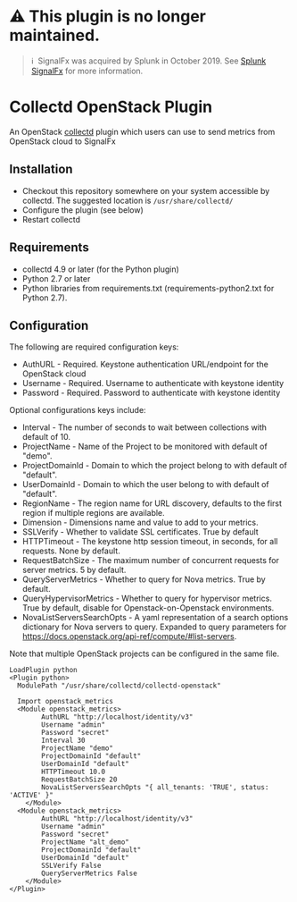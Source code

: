 # :warning: This plugin is no longer maintained.

>ℹ️&nbsp;&nbsp;SignalFx was acquired by Splunk in October 2019. See [Splunk SignalFx](https://www.splunk.com/en_us/investor-relations/acquisitions/signalfx.html) for more information.

# Collectd OpenStack Plugin

An OpenStack [collectd](http://www.collectd.org/) plugin which users can use to send metrics from OpenStack cloud to SignalFx

## Installation

* Checkout this repository somewhere on your system accessible by collectd. The suggested location is `/usr/share/collectd/`
* Configure the plugin (see below)
* Restart collectd

## Requirements

* collectd 4.9 or later (for the Python plugin)
* Python 2.7 or later
* Python libraries from requirements.txt (requirements-python2.txt for Python 2.7).

## Configuration
The following are required configuration keys:

* AuthURL - Required. Keystone authentication URL/endpoint for the OpenStack cloud
* Username - Required. Username to authenticate with keystone identity
* Password - Required. Password to authenticate with keystone identity

Optional configurations keys include:

* Interval - The number of seconds to wait between collections with default of 10.
* ProjectName - Name of the Project to be monitored with default of "demo".
* ProjectDomainId - Domain to which the project belong to with default of "default".
* UserDomainId - Domain to which the user belong to with default of "default".
* RegionName - The region name for URL discovery, defaults to the first region if multiple regions are available.
* Dimension - Dimensions name and value to add to your metrics.
* SSLVerify - Whether to validate SSL certificates. True by default
* HTTPTimeout - The keystone http session timeout, in seconds, for all requests. None by default.
* RequestBatchSize - The maximum number of concurrent requests for server metrics. 5 by default.
* QueryServerMetrics - Whether to query for Nova metrics. True by default.
* QueryHypervisorMetrics - Whether to query for hypervisor metrics. True by default, disable for Openstack-on-Openstack environments.
* NovaListServersSearchOpts - A yaml representation of a search options dictionary for Nova servers to query. Expanded to query parameters for https://docs.openstack.org/api-ref/compute/#list-servers.

Note that multiple OpenStack projects can be configured in the same file.

```
LoadPlugin python
<Plugin python>
  ModulePath "/usr/share/collectd/collectd-openstack"

  Import openstack_metrics
  <Module openstack_metrics>
        AuthURL "http://localhost/identity/v3"
        Username "admin"
        Password "secret"
        Interval 30
        ProjectName "demo"
        ProjectDomainId "default"
        UserDomainId "default"
        HTTPTimeout 10.0
        RequestBatchSize 20
        NovaListServersSearchOpts "{ all_tenants: 'TRUE', status: 'ACTIVE' }" 
    </Module>
  <Module openstack_metrics>
        AuthURL "http://localhost/identity/v3"
        Username "admin"
        Password "secret"
        ProjectName "alt_demo"
        ProjectDomainId "default"
        UserDomainId "default"
        SSLVerify False
        QueryServerMetrics False
    </Module>
</Plugin>
```
